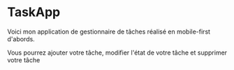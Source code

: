 # TaskApp

Voici mon application de gestionnaire de tâches réalisé en mobile-first d'abords.

Vous pourrez ajouter votre tâche, modifier l'état de votre tâche et supprimer votre tâche
